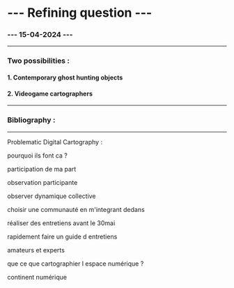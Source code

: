 # --- Refining question ---
### --- 15-04-2024 ---

---
### Two possibilities :


#### 1. Contemporary ghost hunting objects


#### 2. Videogame cartographers



---

### Bibliography :


---
Problematic Digital Cartography :

pourquoi ils font ca ?

participation de ma part

observation participante

observer dynamique collective

choisir une communauté en m'integrant dedans

réaliser des entretiens avant le 30mai

rapidement faire un guide d entretiens

amateurs et experts

que ce que cartographier l espace numérique ?

continent numérique



